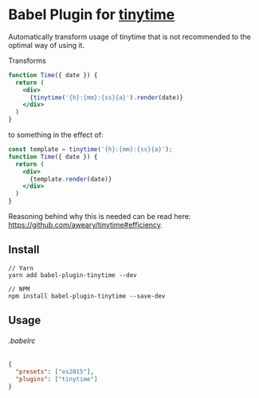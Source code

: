 # Babel Plugin for [tinytime](https://github.com/aweary/tinytime)

Automatically transform usage of tinytime that is not recommended to the optimal way of using it.

Transforms
```jsx
function Time({ date }) {
  return (
    <div>
      {tinytime('{h}:{mm}:{ss}{a}').render(date)}
    </div>
  )
}
```

to something in the effect of:

```jsx
const template = tinytime('{h}:{mm}:{ss}{a}');
function Time({ date }) {
  return (
    <div>
      {template.render(date)}
    </div>
  )
}
```

Reasoning behind why this is needed can be read here: https://github.com/aweary/tinytime#efficiency.

## Install

```
// Yarn
yarn add babel-plugin-tinytime --dev

// NPM
npm install babel-plugin-tinytime --save-dev
```

## Usage
###### .babelrc
```json
{
  "presets": ["es2015"],
  "plugins": ["tinytime"]
}
```

